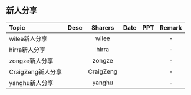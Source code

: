 
## 新人分享
|Topic|Desc|Sharers|Date|PPT|Remark|
|:--|:--:|:--:|:--:|:--:|:--:|
|wilee新人分享||wilee|||-|
|hirra新人分享||hirra|||-|
|zongze新人分享||zongze|||-|
|CraigZeng新人分享||CraigZeng|||-|
|yanghu新人分享||yanghu|||-|
